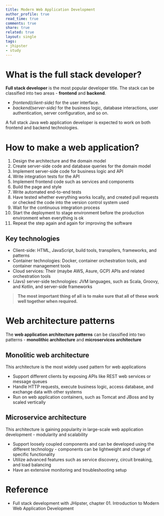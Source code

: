 ```yaml
---
title: Modern Web Application Development
author_profile: true
read_time: true
comments: true
share: true
related: true
layout: single
tags: 
- jhipster
- study
---
```


# What is the full stack developer?
**Full stack developer** is the most popular developer title. The stack can be classified into two areas - **frontend** and **backend**.
* *frontend(client-side)* for the user interface.
* *backend(server-side)* for the business logic, database interactions, user authentication, server configuration, and so on.

A full stack Java web application developer is expected to work on both frontend and backend technologies. 

# How to make a web application?
1. Design the architecture and the domain model
2. Create server-side code and database queries for the domain model
3. Implement server-side code for business logic and API
4. Write integration tests for the API
5. Implement frontend code such as services and components 
6. Build the page and style 
7. Write automated end-to-end tests
8. Have tested whether everything works locally, and created pull requests or checked the code into the version control system used
9. Wait for the continuous integration process
10. Start the deployment to stage environment before the production environment when everything is ok
11. Repeat the step again and again for improving the software

## Key technologies
* Client-side: HTML, JavaScript, build tools, transpilers, frameworks, and patterns
* Container technologies: Docker, container orchestration tools, and container management tools
* Cloud services: Their (maybe AWS, Asure, GCP) APIs and related orchestration tools
* (Javs) server-side technologies: JVM languages, such as Scala, Groovy, and Kotlin, and server-side frameworks

> **The most important thing of all is to make sure that all of these work well together when required.**

# Web architecture patterns
The **web application architecture patterns** can be classified into two patterns - **monolithic architecture** and **microservices architecture**

## Monolitic web architecture
This architecture is the most widely used pattern for web applications
* Support different clients by exposing APIs like REST web services or message queues
* Handle HTTP requests, execute business logic, access database, and exchange data with other systems
* Run on web application containers, such as Tomcat and JBoss and by scaled vertically

## Microservice architecture
This architecture is gaining popularity in large-scale web application development - modularity and scalability
* Support loosely coupled components and can be developed using the different technology - components can be lightweight and charge of specific functionality 
* Utilize advanced features such as service discovery, circuit breaking, and load balancing
* Have an extensive monitoring and troubleshooting setup

# Reference 
* Full stack development with JHipster, chapter 01. Introduction to Modern Web Application Development

